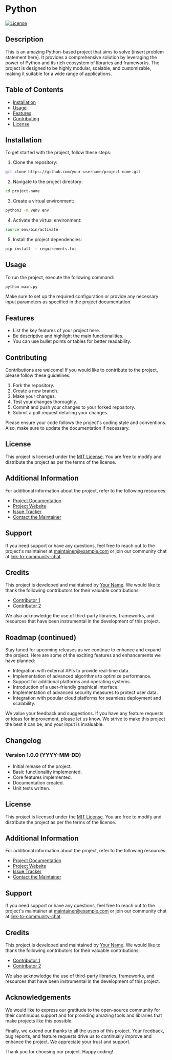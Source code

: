 # Python

[![License](https://img.shields.io/badge/license-MIT-blue.svg)](LICENSE)

## Description

This is an amazing Python-based project that aims to solve [insert problem statement here]. It provides a comprehensive solution by leveraging the power of Python and its rich ecosystem of libraries and frameworks. The project is designed to be highly modular, scalable, and customizable, making it suitable for a wide range of applications.

## Table of Contents

- [Installation](#installation)
- [Usage](#usage)
- [Features](#features)
- [Contributing](#contributing)
- [License](#license)

## Installation

To get started with the project, follow these steps:

1. Clone the repository:

```bash
git clone https://github.com/your-username/project-name.git
```

2. Navigate to the project directory:

```bash
cd project-name
```

3. Create a virtual environment:

```bash
python3 -m venv env
```

4. Activate the virtual environment:

```bash
source env/bin/activate
```

5. Install the project dependencies:

```bash
pip install -r requirements.txt
```

## Usage

To run the project, execute the following command:

```bash
python main.py
```

Make sure to set up the required configuration or provide any necessary input parameters as specified in the project documentation.

## Features

- List the key features of your project here.
- Be descriptive and highlight the main functionalities.
- You can use bullet points or tables for better readability.

## Contributing

Contributions are welcome! If you would like to contribute to the project, please follow these guidelines:

1. Fork the repository.
2. Create a new branch.
3. Make your changes.
4. Test your changes thoroughly.
5. Commit and push your changes to your forked repository.
6. Submit a pull request detailing your changes.

Please ensure your code follows the project's coding style and conventions. Also, make sure to update the documentation if necessary.

## License

This project is licensed under the [MIT License](LICENSE). You are free to modify and distribute the project as per the terms of the license.

## Additional Information

For additional information about the project, refer to the following resources:

- [Project Documentation](https://link-to-documentation)
- [Project Website](https://project-website.com)
- [Issue Tracker](https://link-to-issue-tracker)
- [Contact the Maintainer](mailto:maintainer@example.com)

## Support

If you need support or have any questions, feel free to reach out to the project's maintainer at [maintainer@example.com](mailto:maintainer@example.com) or join our community chat at [link-to-community-chat](https://community-chat.com).

## Credits

This project is developed and maintained by [Your Name](https://your-website.com). We would like to thank the following contributors for their valuable contributions:

- [Contributor 1](https://github.com/contributor1)
- [Contributor 2](https://github.com/contributor2)

We also acknowledge the use of third-party libraries, frameworks, and resources that have been instrumental in the development of this project.

## Roadmap (continued)

Stay tuned for upcoming releases as we continue to enhance and expand the project. Here are some of the exciting features and enhancements we have planned:

- Integration with external APIs to provide real-time data.
- Implementation of advanced algorithms to optimize performance.
- Support for additional platforms and operating systems.
- Introduction of a user-friendly graphical interface.
- Implementation of advanced security measures to protect user data.
- Integration with popular cloud platforms for seamless deployment and scalability.

We value your feedback and suggestions. If you have any feature requests or ideas for improvement, please let us know. We strive to make this project the best it can be, and your input is invaluable.

## Changelog

### Version 1.0.0 (YYYY-MM-DD)

- Initial release of the project.
- Basic functionality implemented.
- Core features implemented.
- Documentation created.
- Unit tests written.

## License

This project is licensed under the [MIT License](LICENSE). You are free to modify and distribute the project as per the terms of the license.

## Additional Information

For additional information about the project, refer to the following resources:

- [Project Documentation](https://link-to-documentation)
- [Project Website](https://project-website.com)
- [Issue Tracker](https://link-to-issue-tracker)
- [Contact the Maintainer](mailto:maintainer@example.com)

## Support

If you need support or have any questions, feel free to reach out to the project's maintainer at [maintainer@example.com](mailto:maintainer@example.com) or join our community chat at [link-to-community-chat](https://community-chat.com).

## Credits

This project is developed and maintained by [Your Name](https://your-website.com). We would like to thank the following contributors for their valuable contributions:

- [Contributor 1](https://github.com/contributor1)
- [Contributor 2](https://github.com/contributor2)

We also acknowledge the use of third-party libraries, frameworks, and resources that have been instrumental in the development of this project.

## Acknowledgements

We would like to express our gratitude to the open-source community for their continuous support and for providing amazing tools and libraries that make projects like this possible.

Finally, we extend our thanks to all the users of this project. Your feedback, bug reports, and feature requests drive us to continually improve and enhance the project. We appreciate your trust and support.

Thank you for choosing our project. Happy coding!
 

